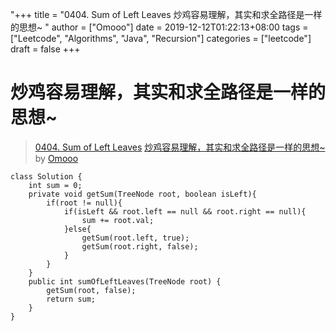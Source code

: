 "+++
title = "0404. Sum of Left Leaves 炒鸡容易理解，其实和求全路径是一样的思想~ "
author = ["Omooo"]
date = 2019-12-12T01:22:13+08:00
tags = ["Leetcode", "Algorithms", "Java", "Recursion"]
categories = ["leetcode"]
draft = false
+++

# 炒鸡容易理解，其实和求全路径是一样的思想~

> [0404. Sum of Left Leaves](https://leetcode-cn.com/problems/sum-of-left-leaves/)
> [炒鸡容易理解，其实和求全路径是一样的思想~](https://leetcode-cn.com/problems/sum-of-left-leaves/solution/chao-ji-rong-yi-li-jie-qi-shi-he-qiu-quan-lu-jing-/) by [Omooo](https://leetcode-cn.com/u/omooo/)

```
class Solution {
    int sum = 0;
    private void getSum(TreeNode root, boolean isLeft){
        if(root != null){
            if(isLeft && root.left == null && root.right == null){
                sum += root.val;
            }else{
                getSum(root.left, true);
                getSum(root.right, false);
            }
        }
    }
    public int sumOfLeftLeaves(TreeNode root) {
        getSum(root, false);
        return sum;
    }
}
```
